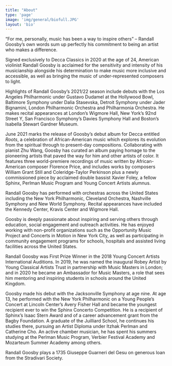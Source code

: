 ```yaml
---
title: "About"
type: 'page'
image: 'img/general/biofull.JPG'
layout: 'bio'
---
```

“For me, personally, music has been a way to inspire others” – Randall Goosby’s own words sum up perfectly his commitment to being an artist who makes a difference.

Signed exclusively to Decca Classics in 2020 at the age of 24, American violinist Randall Goosby is acclaimed for the sensitivity and intensity of his musicianship alongside his determination to make music more inclusive and accessible, as well as bringing the music of under-represented composers to light.

Highlights of Randall Goosby’s 2021/22 season include debuts with the Los Angeles Philharmonic under Gustavo Dudamel at the Hollywood Bowl, Baltimore Symphony under Dalia Stasevska, Detroit Symphony under Jader Bignamini, London Philharmonic Orchestra and Philharmonia Orchestra. He makes recital appearances at London’s Wigmore Hall, New York’s 92nd Street Y, San Francisco Symphony’s Davies Symphony Hall and Boston’s Isabella Stewart Gardner Museum.

June 2021 marks the release of Goosby’s debut album for Decca entitled _Roots_, a celebration of African-American music which explores its evolution from the spiritual through to present-day compositions. Collaborating with pianist Zhu Wang, Goosby has curated an album paying homage to the pioneering artists that paved the way for him and other artists of color. It features three world-premiere recordings of music written by African-American composer Florence Price, and includes works by composers William Grant Still and Coleridge-Taylor Perkinson plus a newly commissioned piece by acclaimed double bassist Xavier Foley, a fellow Sphinx, Perlman Music Program and Young Concert Artists alumnus.

Randall Goosby has performed with orchestras across the United States including the New York Philharmonic, Cleveland Orchestra, Nashville Symphony and New World Symphony. Recital appearances have included the Kennedy Center, Kravis Center and Wigmore Hall.

Goosby is deeply passionate about inspiring and serving others through education, social engagement and outreach activities. He has enjoyed working with non-profit organizations such as the Opportunity Music Project and Concerts in Motion in New York City, as well as participating in community engagement programs for schools, hospitals and assisted living facilities across the United States.

Randall Goosby was First Prize Winner in the 2018 Young Concert Artists International Auditions. In 2019, he was named the inaugural Robey Artist by Young Classical Artists Trust in partnership with Music Masters in London; and in 2020 he became an Ambassador for Music Masters, a role that sees him mentoring and inspiring students in schools around the United Kingdom.

Goosby made his debut with the Jacksonville Symphony at age nine. At age 13, he performed with the New York Philharmonic on a Young People’s Concert at Lincoln Center’s Avery Fisher Hall and became the youngest recipient ever to win the Sphinx Concerto Competition. He is a recipient of Sphinx’s Isaac Stern Award and of a career advancement grant from the Bagby Foundation. A graduate of the Juilliard School, he continues his studies there, pursuing an Artist Diploma under Itzhak Perlman and Catherine Cho. An active chamber musician, he has spent his summers studying at the Perlman Music Program, Verbier Festival Academy and Mozarteum Summer Academy among others.

Randall Goosby plays a 1735 Giuseppe Guarneri del Gesu on generous loan from the Stradivari Society.